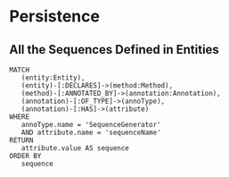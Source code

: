# Persistence

## All the Sequences Defined in Entities

```text
MATCH
   (entity:Entity),
   (entity)-[:DECLARES]->(method:Method),
   (method)-[:ANNOTATED_BY]->(annotation:Annotation),
   (annotation)-[:OF_TYPE]->(annoType),
   (annotation)-[:HAS]->(attribute)
WHERE
   annoType.name = 'SequenceGenerator'
   AND attribute.name = 'sequenceName'
RETURN
   attribute.value AS sequence
ORDER BY
   sequence
```

